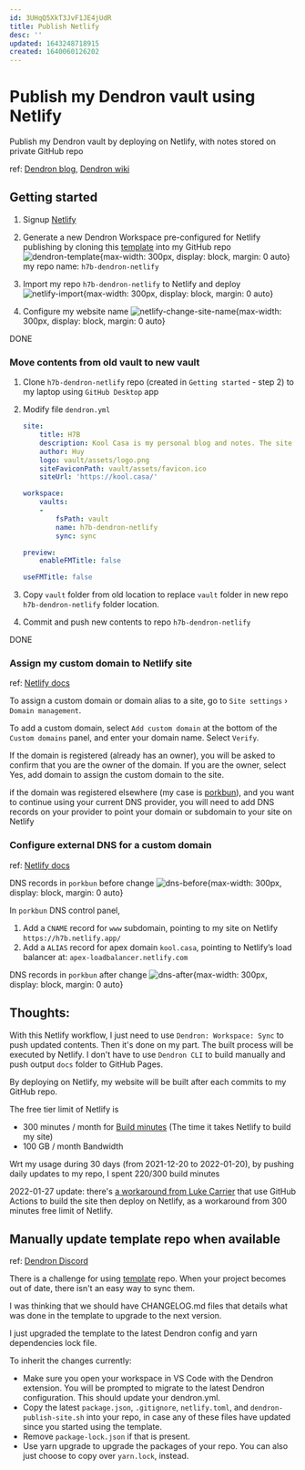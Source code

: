 ```yaml
---
id: 3UHqQ5XkT3JvF1JE4jUdR
title: Publish Netlify
desc: ''
updated: 1643248718915
created: 1640060126202
---
```

# Publish my Dendron vault using Netlify

Publish my Dendron vault by deploying on Netlify, with notes stored on private GitHub repo

ref: [Dendron blog](https://blog.dendron.so/notes/7h7zZkjF4Yqz8XSrHS1je/), [Dendron wiki](https://wiki.dendron.so/notes/yetuum6o9wZi6eVJQBbQb/)

## Getting started

1. Signup [Netlify](https://www.netlify.com/)

2. Generate a new Dendron Workspace pre-configured for Netlify publishing by cloning this [template](https://github.com/dendronhq/template.publish.netlify) into my GitHub repo
    ![dendron-template](https://org-dendron-public-assets.s3.amazonaws.com/images/github-create-workspace-netlify.gif){max-width: 300px, display: block, margin: 0 auto}
    my repo name: `h7b-dendron-netlify`

3. Import my repo `h7b-dendron-netlify` to Netlify and deploy
    ![netlify-import](https://org-dendron-public-assets.s3.amazonaws.com/images/netlify-import-git-repo.gif){max-width: 300px, display: block, margin: 0 auto}

4. Configure my website name
    ![netlify-change-site-name](https://org-dendron-public-assets.s3.amazonaws.com/images/netlify-change-site-name.gif){max-width: 300px, display: block, margin: 0 auto}

DONE

### Move contents from old vault to new vault

1. Clone `h7b-dendron-netlify` repo (created in `Getting started` - step 2) to my laptop using `GitHub Desktop` app

2. Modify file `dendron.yml`
    ```yaml
    site:
        title: H7B
        description: Kool Casa is my personal blog and notes. The site is published using Dendron, deployed on Netlify. Articles are plain Markdown files located in the vault directory. Each Mardown file also has a yaml frontmatter for storing metadata. The URL for each article is determined by the id in the frontmatter.
        author: Huy
        logo: vault/assets/logo.png
        siteFaviconPath: vault/assets/favicon.ico
        siteUrl: 'https://kool.casa/'
    ```
    ```yaml
    workspace:
        vaults:
        -
            fsPath: vault
            name: h7b-dendron-netlify
            sync: sync
    ```
    ```yaml
    preview:
        enableFMTitle: false
    ```
    ```yaml
    useFMTitle: false
    ```

3. Copy `vault` folder from old location to replace `vault` folder in new repo `h7b-dendron-netlify` folder location.

4. Commit and push new contents to repo `h7b-dendron-netlify`

DONE

### Assign my custom domain to Netlify site

ref: [Netlify docs](https://docs.netlify.com/domains-https/custom-domains/)

To assign a custom domain or domain alias to a site, go to `Site settings` › `Domain management`.

To add a custom domain, select `Add custom domain` at the bottom of the `Custom domains` panel, and enter your domain name. Select `Verify`.

If the domain is registered (already has an owner), you will be asked to confirm that you are the owner of the domain. If you are the owner, select Yes, add domain to assign the custom domain to the site.

if the domain was registered elsewhere (my case is [porkbun](https://porkbun.com/)), and you want to continue using your current DNS provider, you will need to add DNS records on your provider to point your domain or subdomain to your site on Netlify

### Configure external DNS for a custom domain

ref: [Netlify docs](https://docs.netlify.com/domains-https/custom-domains/configure-external-dns/)

DNS records in `porkbun` before change
![dns-before](https://i.imgur.com/VfwRxR9.jpg){max-width: 300px, display: block, margin: 0 auto}

In `porkbun` DNS control panel, 

1. Add a `CNAME` record for `www` subdomain, pointing to my site on Netlify `https://h7b.netlify.app/`
2. Add a `ALIAS` record for apex domain `kool.casa`, pointing to Netlify’s load balancer at: `apex-loadbalancer.netlify.com`

DNS records in `porkbun` after change
![dns-after](https://i.imgur.com/7Lo5EFF.jpg){max-width: 300px, display: block, margin: 0 auto}

## Thoughts:

With this Netlify workflow, I just need to use `Dendron: Workspace: Sync` to push updated contents. Then it's done on my part. The built process will be executed by Netlify. I don't have to use `Dendron CLI` to build manually and push output `docs` folder to GitHub Pages. 

By deploying on Netlify, my website will be built after each commits to my GitHub repo.

The free tier limit of Netlify is 
- 300 minutes / month for [Build minutes](https://www.netlify.com/pricing/faq/) (The time it takes Netlify to build my site)
- 100 GB / month Bandwidth

Wrt my usage during 30 days (from 2021-12-20 to 2022-01-20), by pushing daily updates to my repo, I spent 220/300 build minutes

2022-01-27 update: there's [a workaround from Luke Carrier](https://luke.carrier.im/notes/soaskhwfxi1em8dzidvbn/) that use GitHub Actions to build the site then deploy on Netlify, as a workaround from 300 minutes free limit of Netlify.

## Manually update template repo when available

ref: [Dendron Discord](https://discord.com/channels/717965437182410783/956700776963645520/958041226786009189)

There is a challenge for using [template](https://github.com/dendronhq/template.publish.netlify) repo. When your project becomes out of date, there isn't an easy way to sync them.

I was thinking that we should have CHANGELOG.md files that details what was done in the template to upgrade to the next version.

I just upgraded the template to the latest Dendron config and yarn dependencies lock file.

To inherit the changes currently:
- Make sure you open your workspace in VS Code with the Dendron extension. You will be prompted to migrate to the latest Dendron configuration. This should update your dendron.yml.
- Copy the latest `package.json`, `.gitignore`, `netlify.toml`, and `dendron-publish-site.sh` into your repo, in case any of these files have updated since you started using the template.
- Remove `package-lock.json` if that is present.
- Use yarn upgrade to upgrade the packages of your repo. You can also just choose to copy over `yarn.lock`, instead.


